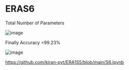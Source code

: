 # ERAS6


Total Number of Parameters 


![image](https://github.com/kiran-pyt/ERAS6/assets/120393460/0f7ed356-f6ea-4401-8c7d-3b88e98b68eb)


Finally Accuracy =99.23%



![image](https://github.com/kiran-pyt/ERAS6/assets/120393460/f459a47a-94d1-4730-b95f-5ca37eb194f9)



https://github.com/kiran-pyt/ERA1S5/blob/main/S6.ipynb
